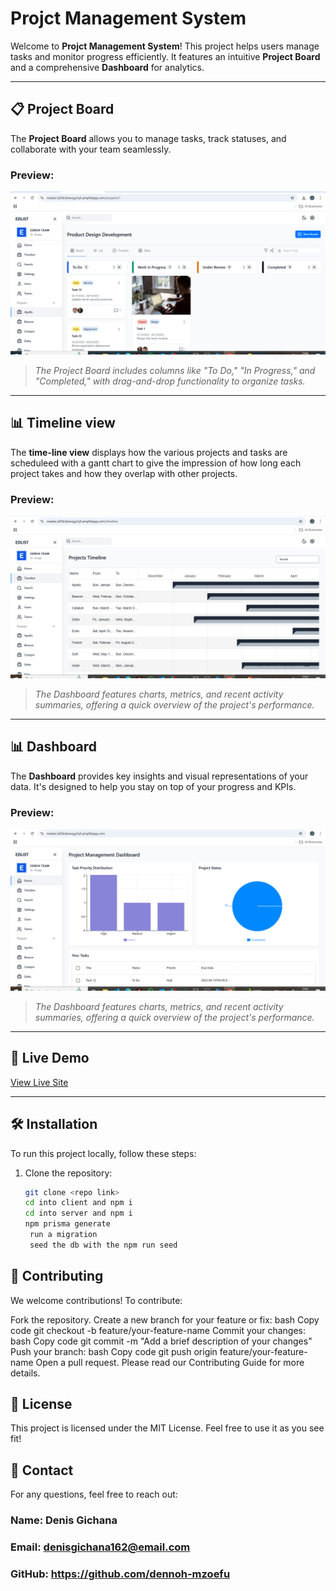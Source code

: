 # Projct Management System

Welcome to **Projct Management System**! This project helps users manage tasks and monitor progress efficiently. It features an intuitive **Project Board** and a comprehensive **Dashboard** for analytics.

---

## 📋 Project Board

The **Project Board** allows you to manage tasks, track statuses, and collaborate with your team seamlessly.

### Preview:

![Project Board](./client/public/screenshots/project-board.png)

> _The Project Board includes columns like "To Do," "In Progress," and "Completed," with drag-and-drop functionality to organize tasks._

---

## 📊 Timeline view

The **time-line view** displays how the various projects and tasks are scheduleed with a gantt chart to give the impression of how long each project takes and how they overlap with other projects.

### Preview:

![Dashboard](./client/public/screenshots/timeline.png)

> _The Dashboard features charts, metrics, and recent activity summaries, offering a quick overview of the project's performance._

---

## 📊 Dashboard

The **Dashboard** provides key insights and visual representations of your data. It's designed to help you stay on top of your progress and KPIs.

### Preview:

![Dashboard](./client/public/screenshots/dashboard.png)

> _The Dashboard features charts, metrics, and recent activity summaries, offering a quick overview of the project's performance._

---

## 🚀 Live Demo

[View Live Site](https://master.d25kc6xwxyg1q5.amplifyapp.com/)

---

## 🛠️ Installation

To run this project locally, follow these steps:

1. Clone the repository:
   ```bash
   git clone <repo link>
   cd into client and npm i
   cd into server and npm i
   npm prisma generate
    run a migration
    seed the db with the npm run seed
   ```

## 🤝 Contributing

We welcome contributions! To contribute:

Fork the repository.
Create a new branch for your feature or fix:
bash
Copy code
git checkout -b feature/your-feature-name
Commit your changes:
bash
Copy code
git commit -m "Add a brief description of your changes"
Push your branch:
bash
Copy code
git push origin feature/your-feature-name
Open a pull request.
Please read our Contributing Guide for more details.

## 📝 License

This project is licensed under the MIT License. Feel free to use it as you see fit!

## 💬 Contact

For any questions, feel free to reach out:

### Name: Denis Gichana

### Email: denisgichana162@email.com

### GitHub: https://github.com/dennoh-mzoefu

